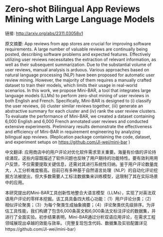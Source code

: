 # Zero-shot Bilingual App Reviews Mining with Large Language Models

链接: http://arxiv.org/abs/2311.03058v1

原文摘要:
App reviews from app stores are crucial for improving software requirements.
A large number of valuable reviews are continually being posted, describing
software problems and expected features. Effectively utilizing user reviews
necessitates the extraction of relevant information, as well as their
subsequent summarization. Due to the substantial volume of user reviews, manual
analysis is arduous. Various approaches based on natural language processing
(NLP) have been proposed for automatic user review mining. However, the
majority of them requires a manually crafted dataset to train their models,
which limits their usage in real-world scenarios. In this work, we propose
Mini-BAR, a tool that integrates large language models (LLMs) to perform
zero-shot mining of user reviews in both English and French. Specifically,
Mini-BAR is designed to (i) classify the user reviews, (ii) cluster similar
reviews together, (iii) generate an abstractive summary for each cluster and
(iv) rank the user review clusters. To evaluate the performance of Mini-BAR, we
created a dataset containing 6,000 English and 6,000 French annotated user
reviews and conducted extensive experiments. Preliminary results demonstrate
the effectiveness and efficiency of Mini-BAR in requirement engineering by
analyzing bilingual app reviews. (Replication package containing the code,
dataset, and experiment setups on https://github.com/Jl-wei/mini-bar )

中文翻译:
应用商店中的用户评论对优化软件需求至关重要。海量有价值的评论持续涌现，这些内容既描述了软件问题也反映了用户期待的功能特性。要有效利用用户反馈，不仅需要提取关键信息，还需对其进行系统性归纳。鉴于用户评论数量庞大，人工分析难度极高。目前已有多种基于自然语言处理（NLP）的自动化评论挖掘方法被提出，但大多数需要人工标注数据集来训练模型，这限制了其在实际场景中的应用。

本研究提出的Mini-BAR工具创新性地整合大语言模型（LLMs），实现了对英法双语用户评论的零样本挖掘。该工具具备四大核心功能：（1）用户评论分类；（2）相似评论聚类；（3）为每个聚类生成抽象摘要；（4）评论聚类优先级排序。为评估工具性能，我们构建了包含6,000条英文和6,000条法文标注评论的数据集，并进行了全面实验。初步结果表明，Mini-BAR通过分析双语应用评论，在需求工程领域展现出卓越的效能与效率。（完整复现包含代码、数据集及实验配置详见https://github.com/Jl-wei/mini-bar）
